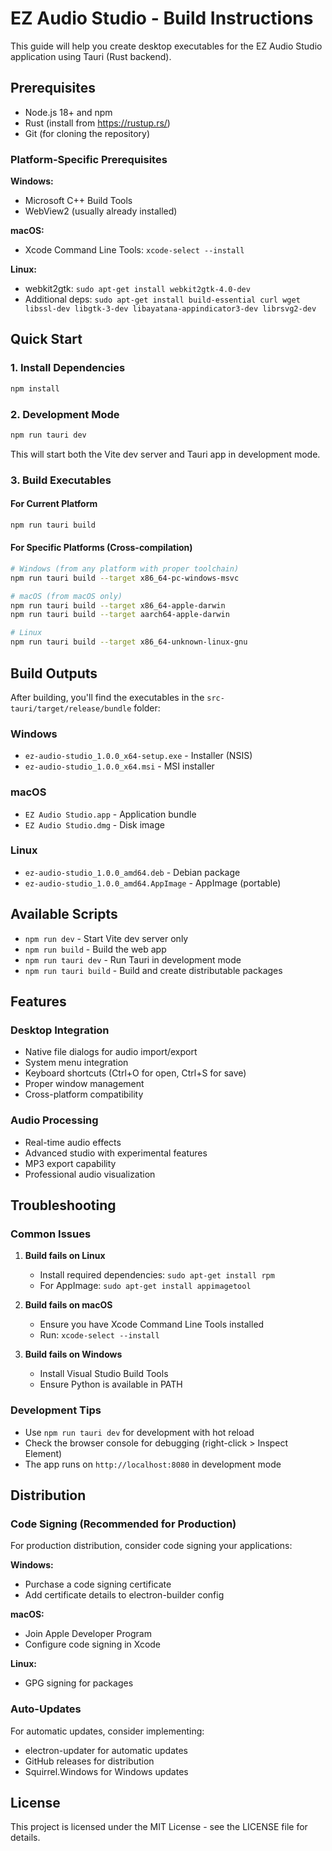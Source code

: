 # EZ Audio Studio - Build Instructions

This guide will help you create desktop executables for the EZ Audio Studio application using Tauri (Rust backend).

## Prerequisites

- Node.js 18+ and npm
- Rust (install from https://rustup.rs/)
- Git (for cloning the repository)

### Platform-Specific Prerequisites

**Windows:**
- Microsoft C++ Build Tools
- WebView2 (usually already installed)

**macOS:**
- Xcode Command Line Tools: `xcode-select --install`

**Linux:**
- webkit2gtk: `sudo apt-get install webkit2gtk-4.0-dev`
- Additional deps: `sudo apt-get install build-essential curl wget libssl-dev libgtk-3-dev libayatana-appindicator3-dev librsvg2-dev`

## Quick Start

### 1. Install Dependencies
```bash
npm install
```

### 2. Development Mode
```bash
npm run tauri dev
```
This will start both the Vite dev server and Tauri app in development mode.

### 3. Build Executables

#### For Current Platform
```bash
npm run tauri build
```

#### For Specific Platforms (Cross-compilation)
```bash
# Windows (from any platform with proper toolchain)
npm run tauri build --target x86_64-pc-windows-msvc

# macOS (from macOS only)
npm run tauri build --target x86_64-apple-darwin
npm run tauri build --target aarch64-apple-darwin

# Linux
npm run tauri build --target x86_64-unknown-linux-gnu
```

## Build Outputs

After building, you'll find the executables in the `src-tauri/target/release/bundle` folder:

### Windows
- `ez-audio-studio_1.0.0_x64-setup.exe` - Installer (NSIS)
- `ez-audio-studio_1.0.0_x64.msi` - MSI installer

### macOS
- `EZ Audio Studio.app` - Application bundle
- `EZ Audio Studio.dmg` - Disk image

### Linux
- `ez-audio-studio_1.0.0_amd64.deb` - Debian package
- `ez-audio-studio_1.0.0_amd64.AppImage` - AppImage (portable)

## Available Scripts

- `npm run dev` - Start Vite dev server only
- `npm run build` - Build the web app
- `npm run tauri dev` - Run Tauri in development mode
- `npm run tauri build` - Build and create distributable packages

## Features

### Desktop Integration
- Native file dialogs for audio import/export
- System menu integration
- Keyboard shortcuts (Ctrl+O for open, Ctrl+S for save)
- Proper window management
- Cross-platform compatibility

### Audio Processing
- Real-time audio effects
- Advanced studio with experimental features
- MP3 export capability
- Professional audio visualization

## Troubleshooting

### Common Issues

1. **Build fails on Linux**
   - Install required dependencies: `sudo apt-get install rpm`
   - For AppImage: `sudo apt-get install appimagetool`

2. **Build fails on macOS**
   - Ensure you have Xcode Command Line Tools installed
   - Run: `xcode-select --install`

3. **Build fails on Windows**
   - Install Visual Studio Build Tools
   - Ensure Python is available in PATH

### Development Tips

- Use `npm run tauri dev` for development with hot reload
- Check the browser console for debugging (right-click > Inspect Element)
- The app runs on `http://localhost:8080` in development mode

## Distribution

### Code Signing (Recommended for Production)

For production distribution, consider code signing your applications:

**Windows:**
- Purchase a code signing certificate
- Add certificate details to electron-builder config

**macOS:**
- Join Apple Developer Program
- Configure code signing in Xcode

**Linux:**
- GPG signing for packages

### Auto-Updates

For automatic updates, consider implementing:
- electron-updater for automatic updates
- GitHub releases for distribution
- Squirrel.Windows for Windows updates

## License

This project is licensed under the MIT License - see the LICENSE file for details.
